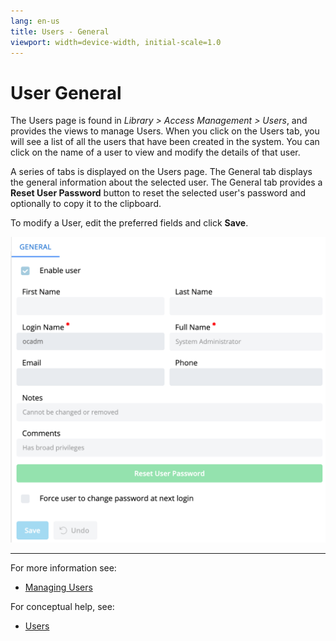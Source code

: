 ```yaml
---
lang: en-us
title: Users - General
viewport: width=device-width, initial-scale=1.0
---
```


# User General

The Users page is found in _Library > Access Management > Users_, and provides the views to manage Users. When you click on the Users tab, you will see a list of all the users that have been created in the system. You can click on the name of a user to view and modify the details of that user.

A series of tabs is displayed on the Users page. The General tab displays the general information about the selected user. The General tab provides a **Reset User Password** button to reset the selected user's password and optionally to copy it to the clipboard.

To modify a User, edit the preferred fields and click **Save**.

![User General](../../../../../../../Resources/Images/SM/Library/AccessManagement/users-general-tab.png 'User General')

---

For more information see:

- [Managing Users](../Managing-Users.md)

For conceptual help, see:

- [Users](../../../../../../../administration/user-accounts.md)
